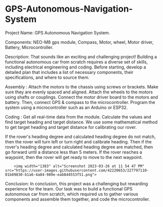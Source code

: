 # GPS-Autonomous-Navigation-System


Project Name: GPS Autonomous Navigation System.

Components: 
NEO-M8 gps module, Compass, Motor, wheel, Motor driver, Battery, Microcontroller.


Description: 
That sounds like an exciting and challenging project! Building a functional autonomous car from scratch requires a diverse set of skills,                  including electrical engineering and coding. Before starting, develop a detailed plan that includes a list of necessary components, their                  specifications, and where to source them. 



Assembly :
Attach the motors to the chassis using screws or brackets. Make sure they are evenly spaced and aligned. Attach the wheels to the motors using              shafts or couplings. Connect the motor driver board to the motors and battery. Then, connect GPS & compass to the microcontroller. Program the              system using a microcontroller such as an Arduino or ESP32. 


Coding : 
Get all real-time data from the module. Calculate the values and find target heading and target distance. We use some mathematical method to get            target heading and target distance for calibrating our rover. 

If the rover's heading degree and calculated heading degree do not match, then the rover will turn left or turn right and calibrate heading. Then if the rover's heading degree and calculated heading degree are matched, then go forward until a distance less than 5 meters.
If the rover reaches a waypoint, then the rover will get ready to move to the next waypoint. 


		<img width="1383" alt="Screenshot 2023-03-26 at 11 54 47 PM" src="https://user-images.githubusercontent.com/42220653/227797110-01b89830-b1a6-4a84-989e-eab844553f51.png">

Conclusion: 
In conclusion, this project was a challenging but rewarding experience for the team. Our task was to build a functional GPS autonomous car from scratch, which required us to gather various components and assemble them together, and code the microcontroller.

